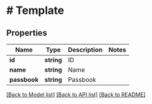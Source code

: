 # # Template

## Properties

Name | Type | Description | Notes
------------ | ------------- | ------------- | -------------
**id** | **string** | ID | 
**name** | **string** | Name | 
**passbook** | **string** | Passbook | 

[[Back to Model list]](../../README.md#documentation-for-models) [[Back to API list]](../../README.md#documentation-for-api-endpoints) [[Back to README]](../../README.md)


